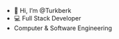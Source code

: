- 👋 Hi, I’m @Turkberk
- 💻 Full Stack Developer
- Computer & Software Engineering

<!---
Turkberk/Turkberk is a ✨ special ✨ repository because its `README.md` (this file) appears on your GitHub profile.
You can click the Preview link to take a look at your changes.
--->
